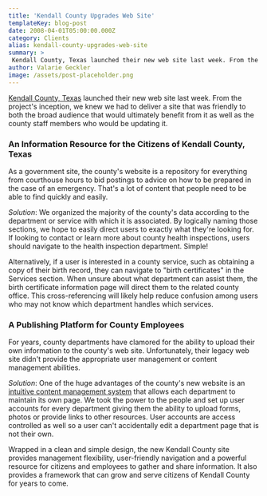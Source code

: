 ```yaml
---
title: 'Kendall County Upgrades Web Site'
templateKey: blog-post
date: 2008-04-01T05:00:00.000Z
category: Clients
alias: kendall-county-upgrades-web-site
summary: > 
 Kendall County, Texas launched their new web site last week. From the project's inception, we knew we had to deliver a site that was friendly to both the broad audience that would ultimately benefit from it as well as the county staff members who would be updating it. 
author: Valarie Geckler
image: /assets/post-placeholder.png
---
```


[Kendall County, Texas](http://co.kendall.tx.us/) launched their new web site last week. From the project's inception, we knew we had to deliver a site that was friendly to both the broad audience that would ultimately benefit from it as well as the county staff members who would be updating it.

### An Information Resource for the Citizens of Kendall County, Texas  

As a government site, the county's website is a repository for everything from courthouse hours to bid postings to advice on how to be prepared in the case of an emergency. That's a lot of content that people need to be able to find quickly and easily.

_Solution_: We organized the majority of the county's data according to the department or service with which it is associated. By logically naming those sections, we hope to easily direct users to exactly what they're looking for. If looking to contact or learn more about county health inspections, users should navigate to the health inspection department. Simple!

Alternatively, if a user is interested in a county service, such as obtaining a copy of their birth record, they can navigate to "birth certificates" in the Services section. When unsure about what department can assist them, the birth certificate information page will direct them to the related county office. This cross-referencing will likely help reduce confusion among users who may not know which department handles which services.

### A Publishing Platform for County Employees  

For years, county departments have clamored for the ability to upload their own information to the county's web site. Unfortunately, their legacy web site didn't provide the appropriate user management or content management abilities.

_Solution_: One of the huge advantages of the county's new website is an [intuitive content management system](http://www.drupal.org/) that allows each department to maintain its own page. We took the power to the people and set up user accounts for every department giving them the ability to upload forms, photos or provide links to other resources. User accounts are access controlled as well so a user can't accidentally edit a department page that is not their own.

Wrapped in a clean and simple design, the new Kendall County site provides management flexibility, user-friendly navigation and a powerful resource for citizens and employees to gather and share information. It also provides a framework that can grow and serve citizens of Kendall County for years to come.